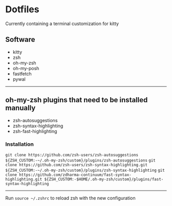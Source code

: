 # Dotfiles
Currently containing a terminal customization for kitty

## Software
- kitty
- zsh
- oh-my-zsh
- oh-my-posh
- fastfetch
- pywal

---

## oh-my-zsh plugins that need to be installed manually
- zsh-autosuggestions
- zsh-syntax-highlighting
- zsh-fast-highlighting

### Installation
`git clone https://github.com/zsh-users/zsh-autosuggestions ${ZSH_CUSTOM:-~/.oh-my-zsh/custom}/plugins/zsh-autosuggestions`
`git clone https://github.com/zsh-users/zsh-syntax-highlighting.git ${ZSH_CUSTOM:-~/.oh-my-zsh/custom}/plugins/zsh-syntax-highlighting`
`git clone https://github.com/zdharma-continuum/fast-syntax-highlighting.git ${ZSH_CUSTOM:-$HOME/.oh-my-zsh/custom}/plugins/fast-syntax-highlighting`

---

Run `source ~/.zshrc` to reload zsh with the new configuration
